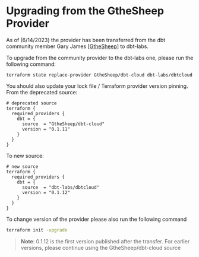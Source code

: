 # Upgrading from the GtheSheep Provider

As of (6/14/2023) the provider has been transferred from the dbt community member Gary James [[GtheSheep](https://github.com/GtheSheep)] to dbt-labs.

To upgrade from the community provider to the dbt-labs one, please run the following command:

```shell
terraform state replace-provider GtheSheep/dbt-cloud dbt-labs/dbtcloud
```

You should also update your lock file / Terraform provider version pinning. From the deprecated source:

```hcl
# deprecated source
terraform {
  required_providers {
    dbt = {
      source  = "GtheSheep/dbt-cloud"
      version = "0.1.11"
    }
  }
}
```

To new source:

```hcl
# new source
terraform {
  required_providers {
    dbt = {
      source  = "dbt-labs/dbtcloud"
      version = "0.1.12"
    }
  }
}
```

To change version of the provider please also run the following command

```sh
terraform init -upgrade
```

>**Note**:  0.1.12 is the first version published after the transfer. For earlier versions, please continue using the GtheSheep/dbt-cloud source
